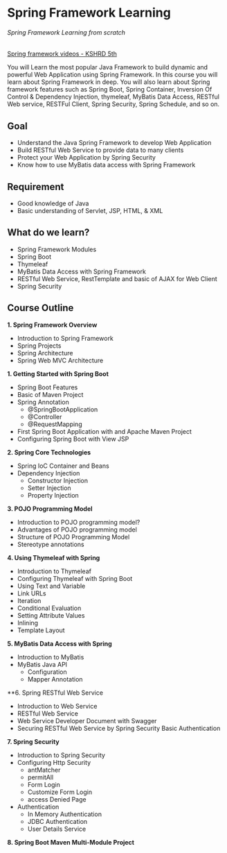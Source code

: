 # Spring Framework Learning
###### Spring Framework Learning from scratch 

[Spring framework videos - KSHRD 5th](https://www.youtube.com/playlist?list=PLqM_X4ZB-NDfJAnrUcivyUBaacBKSZL3b)

You will Learn the most popular Java Framework to build dynamic and powerful Web Application using Spring Framework. In this course you will learn about Spring Framework in deep. You will also learn about Spring framework features such as Spring Boot, Spring Container, Inversion Of Control & Dependency Injection, thymeleaf, MyBatis Data Access, RESTful Web service, RESTFul Client, Spring Security, Spring Schedule, and so on.
 
## Goal
- Understand the Java Spring Framework to develop Web Application
- Build RESTful Web Service to provide data to many clients
- Protect your Web Application by Spring Security
- Know how to use MyBatis data access with Spring Framework
 
## Requirement
- Good knowledge of Java
- Basic understanding of Servlet, JSP, HTML, & XML
 
## What do we learn?
- Spring Framework Modules
- Spring Boot
- Thymeleaf 
- MyBatis Data Access with Spring Framework
- RESTful Web Service, RestTemplate and basic of AJAX for Web Client
- Spring Security


## Course Outline

**1. Spring Framework Overview**
   - Introduction to Spring Framework
   - Spring Projects
   - Spring Architecture
   - Spring Web MVC Architecture

**1. Getting Started with Spring Boot**
   - Spring Boot Features
   - Basic of Maven Project 
   - Spring Annotation 
     - @SpringBootApplication
     - @Controller       
     - @RequestMapping
   - First Spring Boot Application with and Apache Maven Project
   - Configuring Spring Boot with View JSP


**2. Spring Core Technologies**
   - Spring IoC Container and Beans
   - Dependency Injection
     - Constructor Injection 
     - Setter Injection 
     - Property Injection 

**3. POJO Programming Model** 
   - Introduction to POJO programming model?
   - Advantages of POJO programming model
   - Structure of POJO Programming Model
   - Stereotype annotations




**4. Using Thymeleaf with Spring**
   - Introduction to Thymeleaf
   - Configuring Thymeleaf with Spring Boot
   - Using Text and Variable
   - Link URLs
   - Iteration
   - Conditional Evaluation 
   - Setting Attribute Values
   - Inlining
   - Template Layout

**5. MyBatis Data Access with Spring**
   - Introduction to MyBatis
   - MyBatis Java API 
     - Configuration 
     - Mapper Annotation 
     
**6. Spring RESTful Web Service 
   - Introduction to Web Service 
   - RESTful Web Service  
   - Web Service Developer Document with Swagger
   - Securing RESTful Web Service by Spring Security Basic Authentication 

**7. Spring Security**
   - Introduction to Spring Security
   - Configuring Http Security 
     - antMatcher
     - permitAll
     - Form Login
     - Customize Form Login
     - access Denied Page
   - Authentication
     - In Memory Authentication
     - JDBC Authentication
     - User Details Service
     
 **8. Spring Boot Maven Multi-Module Project**
